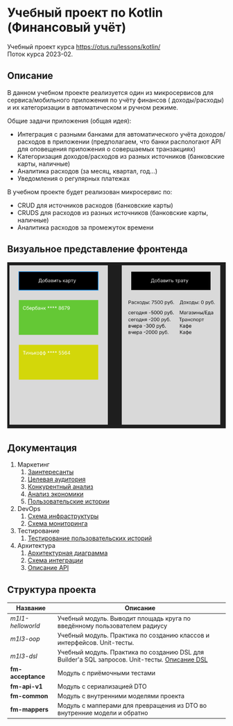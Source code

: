 # Учебный проект по Kotlin (Финансовый учёт)

Учебный проект курса https://otus.ru/lessons/kotlin/ \
Поток курса 2023-02.

## Описание

В данном учебном проекте реализуется один из микросервисов для сервиса/мобильного приложения по учёту финансов (
доходы/расходы) и их категоризации
в автоматическом и ручном режиме.

Общие задачи приложения (общая идея):

- Интеграция с разными банками для автоматического учёта доходов/расходов в приложении (предполагаем, что банки
  распологают API для оповещения приложения о совершаемых транзакциях)
- Категоризация доходов/расходов из разных источников (банковские карты, наличные)
- Аналитика расходов (за месяц, квартал, год...)
- Уведомления о регулярных платежах

В учебном проекте будет реализован микросервис по:

- CRUD для источников расходов (банковские карты)
- CRUDS для расходов из разных источников (банковские карты, наличные)
- Аналитика расходов за промежуток времени

## Визуальное представление фронтенда

![Макет приложения](/docs/marketing/design-layout.png)

## Документация

1. Маркетинг
    1. [Заинтересанты](/docs/marketing/stakeholders.md)
    2. [Целевая аудитория](/docs/marketing/target-audience.md)
    3. [Конкурентный анализ](/docs/marketing/concurrency.md)
    4. [Анализ экономики](/docs/marketing/economy.md)
    5. [Пользовательские истории](/docs/marketing/user-stories.md)
2. DevOps
    1. [Схема инфраструктуры](/docs/devops/infrastruture.md)
    2. [Схема мониторинга](/docs/devops/monitoring.md)
3. Тестирование
    1. [Тестирование пользовательских историй](/docs/testing/README.md)
4. Архитектура
    1. [Архитектурная диаграмма](/docs/architecture/arch.md)
    2. [Схема интеграции](/docs/architecture/integration.md)
    3. [Описание API](/docs/architecture/api.md)

## Структура проекта

| Название          | Описание                                                                                                             |
|-------------------|----------------------------------------------------------------------------------------------------------------------|
| _m1l1-helloworld_ | Учебный модуль. Выводит площадь круга по введённому пользователем радиусу                                            |
| _m1l3-oop_        | Учебный модуль. Практика по созданию классов и интерфейсов. Unit-тесты.                                              |
| _m1l3-dsl_        | Учебный модуль. Практика по созданию DSL для Builder'а SQL запросов. Unit-тесты. [Описание DSL](/m1l4-dsl/README.md) |
| **fm-acceptance** | Модуль с приёмочными тестами                                                                                         |
| **fm-api-v1**     | Модуль с сериализацией DTO                                                                                           |
| **fm-common**     | Модуль с внутренними моделями проекта                                                                                |
| **fm-mappers**    | Модуль с мапперами для превращения из DTO во внутренние модели и обратно                                             |